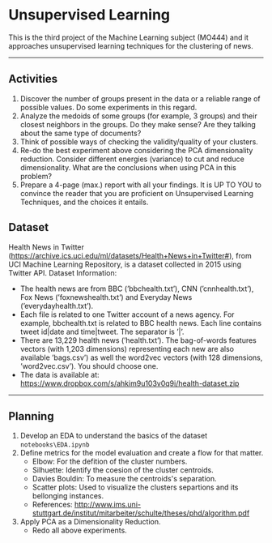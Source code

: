 # Unsupervised Learning

This is the third project of the Machine Learning subject (MO444) and it approaches unsupervised learning techniques for the clustering of news.

---

## Activities

1. Discover the number of groups present in the data or a reliable range of possible values. Do some experiments in this regard.
2. Analyze the medoids of some groups (for example, 3 groups) and their closest neighbors in the groups. Do they make sense? Are they talking about the same type of documents?
3. Think of possible ways of checking the validity/quality of your clusters.
4. Re-do the best experiment above considering the PCA dimensionality reduction. Consider different energies (variance) to cut and reduce dimensionality. What are the conclusions when using PCA in this problem?
5. Prepare a 4-page (max.) report with all your findings. It is UP TO YOU to convince the reader that you are proficient on Unsupervised Learning Techniques, and the choices it entails.

## Dataset

Health News in Twitter (<https://archive.ics.uci.edu/ml/datasets/Health+News+in+Twitter#>), from
UCI Machine Learning Repository, is a dataset collected in 2015 using Twitter API.
Dataset Information:

* The health news are from BBC (’bbchealth.txt’), CNN (’cnnhealth.txt’), Fox News (’foxnewshealth.txt’) and Everyday News (’everydayhealth.txt’).
* Each file is related to one Twitter account of a news agency. For example, bbchealth.txt is related to BBC health news. Each line contains tweet id|date and time|tweet. The separator is ’|’.
* There are 13,229 health news (’health.txt’). The bag-of-words features vectors (with 1,203 dimensions) representing each new are also available ’bags.csv’) as well the word2vec vectors (with 128 dimensions, ’word2vec.csv’). You should choose one.
* The data is available at: <https://www.dropbox.com/s/ahkim9u103v0q9i/health-dataset.zip> 

---

## Planning

1. Develop an EDA to understand the basics of the dataset `notebooks\EDA.ipynb`
2. Define metrics for the model evaluation and create a flow for that matter.
    * Elbow: For the defition of the cluster numbers.
    * Silhuette: Identify the coesion of the cluster centroids.
    * Davies Bouldin: To measure the centroids's separation.
    * Scatter plots: Used to visualize the clusters separtions and its bellonging instances.
    * References: <http://www.ims.uni-stuttgart.de/institut/mitarbeiter/schulte/theses/phd/algorithm.pdf>
3. Apply PCA as a Dimensionality Reduction.
    * Redo all above experiments.